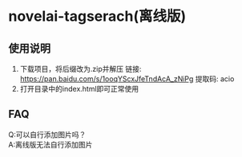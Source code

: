 # novelai-tagserach(离线版)

## 使用说明
1. 下载项目，将后缀改为.zip并解压
链接: <https://pan.baidu.com/s/1ooqYScxJfeTndAcA_zNiPg> 提取码: acio
2. 打开目录中的index.html即可正常使用

## FAQ
Q:可以自行添加图片吗？  
A:离线版无法自行添加图片